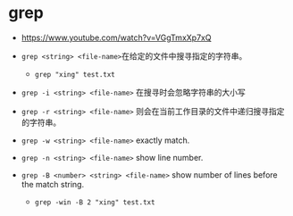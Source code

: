 # grep

- <https://www.youtube.com/watch?v=VGgTmxXp7xQ>

- `grep <string> <file-name>`在给定的文件中搜寻指定的字符串。
  - `grep "xing" test.txt`
- `grep -i <string> <file-name>` 在搜寻时会忽略字符串的大小写
- `grep -r <string> <file-name>` 则会在当前工作目录的文件中递归搜寻指定的字符串。
- `grep -w <string> <file-name>` exactly match.
- `grep -n <string> <file-name>` show line number.
- `grep -B <number> <string> <file-name>` show number of lines before the match string.
  - `grep -win -B 2 "xing" test.txt`
